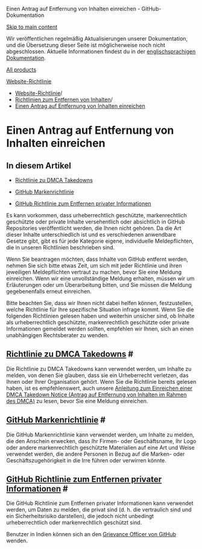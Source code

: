 Einen Antrag auf Entfernung von Inhalten einreichen - GitHub-Dokumentation

[Skip to main content](#main-content)

Wir veröffentlichen regelmäßig Aktualisierungen unserer Dokumentation, und die Übersetzung dieser Seite ist möglicherweise noch nicht abgeschlossen. Aktuelle Informationen findest du in der [englischsprachigen Dokumentation](/en).

[All products](/de)

[Website-Richtlinie](/de/site-policy)

* [Website-Richtlinie](/de/site-policy)/
* [Richtlinien zum Entfernen von Inhalten](/de/site-policy/content-removal-policies)/
* [Einen Antrag auf Entfernung von Inhalten einreichen](/de/site-policy/content-removal-policies/submitting-content-removal-requests)

Einen Antrag auf Entfernung von Inhalten einreichen
==========

In diesem Artikel
----------

* [Richtlinie zu DMCA Takedowns](#dmca-takedown-policy)

* [GitHub Markenrichtlinie](#github-trademark-policy)

* [GitHub Richtlinie zum Entfernen privater Informationen](#github-private-information-removal-policy)

Es kann vorkommen, dass urheberrechtlich geschützte, markenrechtlich geschützte oder private Inhalte versehentlich oder absichtlich in GitHub Repositories veröffentlicht werden, die Ihnen nicht gehören. Da die Art dieser Inhalte unterschiedlich ist und es verschiedenen anwendbare Gesetze gibt, gibt es für jede Kategorie eigene, individuelle Meldepflichten, die in unseren Richtlinien beschrieben sind.

Wenn Sie beantragen möchten, dass Inhalte von GitHub entfernt werden, nehmen Sie sich bitte etwas Zeit, um sich mit jeder Richtlinie und ihren jeweiligen Meldepflichten vertraut zu machen, bevor Sie eine Meldung einreichen. Wenn wir eine unvollständige Meldung erhalten, müssen wir um Erläuterungen oder um Überarbeitung bitten, und Sie müssen die Meldung gegebenenfalls erneut einreichen.

Bitte beachten Sie, dass wir Ihnen nicht dabei helfen können, festzustellen, welche Richtlinie für Ihre spezifische Situation infrage kommt. Wenn Sie die folgenden Richtlinien gelesen haben und weiterhin unsicher sind, ob Inhalte als urheberrechtlich geschützte, markenrechtlich geschützte oder private Informationen gemeldet werden sollten, empfehlen wir Ihnen, sich an einen unabhängigen Rechtsberater zu wenden.

[](#dmca-takedown-policy)[Richtlinie zu DMCA Takedowns](/de/site-policy/content-removal-policies/dmca-takedown-policy) #
----------

Die Richtlinie zu DMCA Takedowns kann verwendet werden, um Inhalte zu melden, von denen Sie glauben, dass sie ein Urheberrecht verletzen, das Ihnen oder Ihrer Organisation gehört. Wenn Sie die Richtlinie bereits gelesen haben, ist es empfehlenswert, auch unsere [Anleitung zum Einreichen einer DMCA Takedown Notice (Antrag auf Entfernung von Inhalten im Rahmen des DMCA)](/de/site-policy/content-removal-policies/guide-to-submitting-a-dmca-takedown-notice) zu lesen, bevor Sie eine Meldung einreichen.

[](#github-trademark-policy)[GitHub Markenrichtlinie](/de/site-policy/content-removal-policies/github-trademark-policy) #
----------

Die GitHub Markenrichtlinie kann verwendet werden, um Inhalte zu melden, die den Anschein erwecken, dass Ihr Firmen- oder Geschäftsname, Ihr Logo oder andere markenrechtlich geschützte Materialien auf eine Art und Weise verwendet werden, die andere Personen in Bezug auf die Marken- oder Geschäftszugehörigkeit in die Irre führen oder verwirren könnte.

[](#github-private-information-removal-policy)[GitHub Richtlinie zum Entfernen privater Informationen](/de/site-policy/content-removal-policies/github-private-information-removal-policy) #
----------

Die GitHub Richtlinie zum Entfernen privater Informationen kann verwendet werden, um Daten zu melden, die privat sind (d. h. die vertraulich sind und ein Sicherheitsrisiko darstellen), die jedoch nicht unbedingt urheberrechtlich oder markenrechtlich geschützt sind.

Benutzer in Indien können sich an den [Grievance Officer von GitHub](https://support.github.com/contact/india-grievance-officer) wenden.
